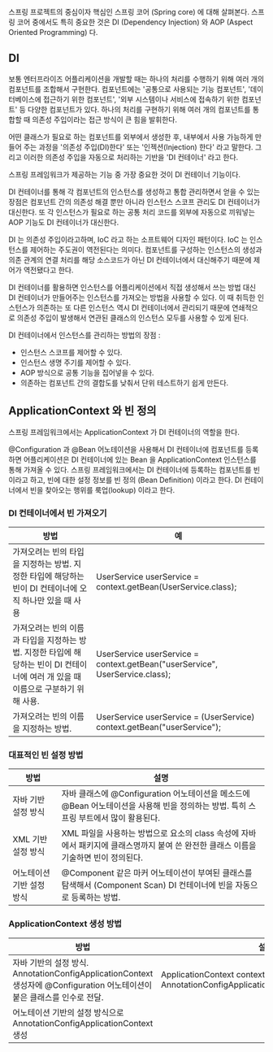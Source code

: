 스프링 프로젝트의 중심이자 핵심인 스프링 코어 (Spring core) 에 대해 살펴본다.
스프링 코어 중에서도 특히 중요한 것은 DI (Dependency Injection) 와 AOP (Aspect Oriented Programming) 다. 

## DI
보통 엔터프라이즈 어플리케이션을 개발할 때는 하나의 처리를 수행하기 위해 여러 개의 컴포넌트를 조합해서 구현한다. 컴포넌트에는 '공통으로 사용되는 기능 컴포넌트', '데이터베이스에 접근하기 위한 컴포넌트', '외부 시스템이나 서비스에 접속하기 위한 컴포넌트' 등 다양한 컴포넌트가 있다. 하나의 처리를 구현하기 위해 여러 개의 컴포넌트를 통합할 때 의존성 주입이라는 접근 방식이 큰 힘을 발휘한다. 

어떤 클래스가 필요로 하는 컴포넌트를 외부에서 생성한 후, 내부에서 사용 가능하게 만들어 주는 과정을 '의존성 주입(DI)한다' 또는 '인젝션(Injection) 한다' 라고 말한다. 그리고 이러한 의존성 주입을 자동으로 처리하는 기반을 'DI 컨테이너' 라고 한다. 

스프링 프레임워크가 제공하는 기능 중 가장 중요한 것이 DI 컨테이너 기능이다. 

DI 컨테이너를 통해 각 컴포넌트의 인스턴스를 생성하고 통합 관리하면서 얻을 수 있는 장점은 컴포넌트 간의 의존성 해결 뿐만 아니라 인스턴스 스코프 관리도 DI 컨테이너가 대신한다. 또 각 인스턴스가 필요로 하는 공통 처리 코드를 외부에 자동으로 끼워넣는 AOP 기능도 DI 컨테이너가 대신한다. 

DI 는 의존성 주입이라고하며, IoC 라고 하는 소프트웨어 디자인 패턴이다. IoC 는 인스턴스를 제어하는 주도권이 역전된다는 의미다. 컴포넌트를 구성하는 인스턴스의 생성과 의존 관계의 연결 처리를 해당 소스코드가 아닌 DI 컨테이너에서 대신해주기 때문에 제어가 역전됐다고 한다. 

DI 컨테이너를 활용하면 인스턴스를 어플리케이션에서 직접 생성해서 쓰는 방법 대신 DI 컨테이너가 만들어주는 인스턴스를 가져오는 방법을 사용할 수 있다. 이 때 취득한 인스턴스가 의존하는 또 다른 인스턴스 역시 DI 컨테이너에서 관리되기 때문에 연쇄적으로 의존성 주입이 발생해서 연관된 클래스의 인스턴스 모두를 사용할 수 있게 된다. 

DI 컨테이너에서 인스턴스를 관리하는 방법의 장점 : 
- 인스턴스 스코프를 제어할 수 있다.
- 인스턴스 생명 주기를 제어할 수 있다.
- AOP 방식으로 공통 기능을 집어넣을 수 있다.
- 의존하는 컴포넌트 간의 결합도를 낮춰서 단위 테스트하기 쉽게 만든다.

## ApplicationContext 와 빈 정의
스프링 프레임워크에서는 ApplicationContext 가 DI 컨테이너의 역할을 한다. 

@Configuration 과 @Bean 어노테이션을 사용해서 DI 컨테이너에 컴포넌트를 등록하면 어플리케이션은 DI 컨테이너에 있는 Bean 을 ApplicationContext 인스턴스를 통해 가져올 수 있다. 스프링 프레임워크에서는 DI 컨테이너에 등록하는 컴포넌트를 빈이라고 하고, 빈에 대한 설정 정보를 빈 정의 (Bean Definition) 이라고 한다. DI 컨테이너에서 빈을 찾아오는 행위를 룩업(lookup) 이라고 한다.

### DI 컨테이너에서 빈 가져오기
|        방법        |예                         |
|----------------|-------------------------------|
|가져오려는 빈의 타입을 지정하는 방법. 지정한 타입에 해당하는 빈이 DI 컨테이너에 오직 하나만 있을 때 사용| UserService userService = context.getBean(UserService.class);
|가져오려는 빈의 이름과 타입을 지정하는 방법. 지정한 타입에 해당하는 빈이 DI 컨테이너에 여러 개 있을 때 이름으로 구분하기 위해 사용. | UserService userService = context.getBean("userService", UserService.class);
|가져오려는 빈의 이름을 지정하는 방법. | UserService userService = (UserService) context.getBean("userService");

### 대표적인 빈 설정 방법
|        방법        |설명                         |
|----------------|-------------------------------|
|자바 기반 설정 방식 | 자바 클래스에 @Configuration 어노테이션을 메소드에 @Bean 어노테이션을 사용해 빈을 정의하는 방법. 특히 스프링 부트에서 많이 활용된다.
|XML 기반 설정 방식 | XML 파일을 사용하는 방법으로 <bean> 요소의 class 속성에 자바에서 패키지에 클래스명까지 붙여 쓴 완전한 클래스 이름을 기술하면 빈이 정의된다. 
|어노테이션 기반 설정 방식 | @Component 같은 마커 어노테이션이 부여된 클래스를 탐색해서 (Component Scan) DI 컨테이너에 빈을 자동으로 등록하는 방법.

### ApplicationContext 생성 방법
|        방법        |설명                         |
|----------------|-------------------------------|
|자바 기반의 설정 방식. AnnotationConfigApplicationContext 생성자에 @Configuration 어노테이션이 붙은 클래스를 인수로 전달.| ApplicationContext context = new AnnotationConfigApplicationContext(AppConfig.class)
|어노테이션 기반의 설정 방식으로 AnnotationConfigApplicationContext 생성
<!--stackedit_data:
eyJoaXN0b3J5IjpbLTg2MzMzMzM3LDE1ODk0ODA3NzAsMTk1OD
AxMDkyMSwxODE5NzgzNjk4LDE0NDkyNjM0ODFdfQ==
-->